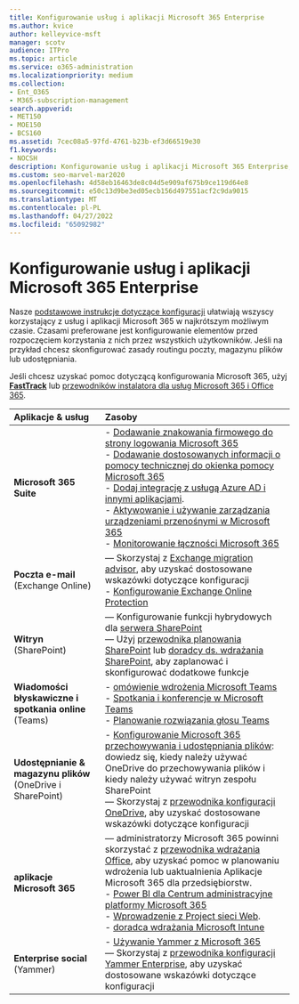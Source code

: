 ```yaml
---
title: Konfigurowanie usług i aplikacji Microsoft 365 Enterprise
ms.author: kvice
author: kelleyvice-msft
manager: scotv
audience: ITPro
ms.topic: article
ms.service: o365-administration
ms.localizationpriority: medium
ms.collection:
- Ent_O365
- M365-subscription-management
search.appverid:
- MET150
- MOE150
- BCS160
ms.assetid: 7cec08a5-97fd-4761-b23b-ef3d66519e30
f1.keywords:
- NOCSH
description: Konfigurowanie usług i aplikacji Microsoft 365 Enterprise, takich jak SharePoint, Exchange i Microsoft Teams.
ms.custom: seo-marvel-mar2020
ms.openlocfilehash: 4d58eb16463de8c04d5e909af675b9ce119d64e8
ms.sourcegitcommit: e50c13d9be3ed05ecb156d497551acf2c9da9015
ms.translationtype: MT
ms.contentlocale: pl-PL
ms.lasthandoff: 04/27/2022
ms.locfileid: "65092982"
---
```

# <a name="configure-microsoft-365-enterprise-services-and-applications"></a>Konfigurowanie usług i aplikacji Microsoft 365 Enterprise

Nasze [podstawowe instrukcje dotyczące konfiguracji](../admin/setup/setup.md) ułatwiają wszyscy korzystający z usług i aplikacji Microsoft 365 w najkrótszym możliwym czasie. Czasami preferowane jest konfigurowanie elementów przed rozpoczęciem korzystania z nich przez wszystkich użytkowników. Jeśli na przykład chcesz skonfigurować zasady routingu poczty, magazynu plików lub udostępniania. 
  
Jeśli chcesz uzyskać pomoc dotyczącą konfigurowania Microsoft 365, użyj **[FastTrack](https://www.microsoft.com/fasttrack/microsoft-365)** lub [przewodników instalatora dla usług Microsoft 365 i Office 365](setup-guides-for-microsoft-365.md).
  
|**Aplikacje & usług**|**Zasoby**|
|:-----|:-----|
|**Microsoft 365 Suite** |- [Dodawanie znakowania firmowego do strony logowania Microsoft 365](https://support.office.com/article/Add-your-company-branding-to-Office-365-Sign-In-Page-a1229cdb-ce19-4da5-90c7-2b9b146aef0a) <br> - [Dodawanie dostosowanych informacji o pomocy technicznej do okienka pomocy Microsoft 365](https://support.office.com/article/Add-customized-help-desk-info-to-the-Office-365-help-pane-9dd9b104-68f7-4d49-9a30-82561c7d79a3) <br> - [Dodaj integrację z usługą Azure AD i innymi aplikacjami](https://support.office.com/article/Integrated-Apps-and-Azure-AD-for-Office-365-administrators-cb2250e3-451e-416f-bf4e-363549652c2a).  <br> - [Aktywowanie i używanie zarządzania urządzeniami przenośnymi w Microsoft 365](https://support.office.microsoft.com/article/Manage-mobile-devices-in-Office-365-dd892318-bc44-4eb1-af00-9db5430be3cd) <br> - [Monitorowanie łączności Microsoft 365](monitor-connectivity.md) |
|**Poczta e-mail** <br> (Exchange Online) | — Skorzystaj z [Exchange migration advisor](https://aka.ms/office365setup), aby uzyskać dostosowane wskazówki dotyczące konfiguracji  <br> - [Konfigurowanie Exchange Online Protection](/exchange/standalone-eop/set-up-your-eop-service) |
|**Witryn** <br> (SharePoint) | — Konfigurowanie funkcji hybrydowych dla [serwera SharePoint](/SharePoint/hybrid/hybrid) <br> — Użyj [przewodnika planowania SharePoint](https://support.office.com/article/SharePoint-Online-Planning-Guide-for-Office-365-for-business-d5089cdf-3fd2-4230-acbd-20ecda2f9bb8) lub [doradcy ds. wdrażania SharePoint](https://aka.ms/spoguidance), aby zaplanować i skonfigurować dodatkowe funkcje|
|**Wiadomości błyskawiczne i spotkania online** <br> (Teams) | - [omówienie wdrożenia Microsoft Teams](/microsoftteams/deploy-overview)<br> - [Spotkania i konferencje w Microsoft Teams](/microsoftteams/deploy-meetings-microsoft-teams-landing-page) <br> - [Planowanie rozwiązania głosu Teams](/microsoftteams/cloud-voice-landing-page) |
| **Udostępnianie & magazynu plików** <br> (OneDrive i SharePoint) | - [Konfigurowanie Microsoft 365 przechowywania i udostępniania plików](https://support.office.com/article/7aa9cdc8-2245-4218-81ee-86fa7c35f1de#BKMK_WhatDif): dowiedz się, kiedy należy używać OneDrive do przechowywania plików i kiedy należy używać witryn zespołu SharePoint <br> — Skorzystaj z [przewodnika konfiguracji OneDrive](https://aka.ms/OD4Bguidance), aby uzyskać dostosowane wskazówki dotyczące konfiguracji |
|**aplikacje Microsoft 365** | — administratorzy Microsoft 365 powinni skorzystać z [przewodnika wdrażania Office](/deployoffice), aby uzyskać pomoc w planowaniu wdrożenia lub uaktualnienia Aplikacje Microsoft 365 dla przedsiębiorstw.  <br> - [Power BI dla Centrum administracyjne platformy Microsoft 365](https://support.office.com/article/Power-BI-for-Office-365-Admin-Center-Help-5e391ecb-500c-47a3-bd0f-a6173b541044) <br> - [Wprowadzenie z Project sieci Web](/project-for-the-web/projectforweb-admin-home).  <br> - [doradca wdrażania Microsoft Intune](/mem/intune/) |
|**Enterprise social** <br> (Yammer) | - [Używanie Yammer z Microsoft 365](https://support.office.com/article/Plan-for-Yammer-integration-with-Office-365-4086681f-6de1-4d39-aa72-752b2af1cbd7)  <br> — Skorzystaj z [przewodnika konfiguracji Yammer Enterprise](https://aka.ms/yammerdeploy), aby uzyskać dostosowane wskazówki dotyczące konfiguracji |
